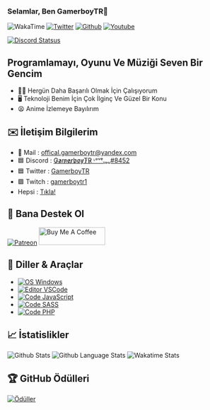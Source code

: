 
### Selamlar, Ben GamerboyTR👋
![WakaTime](https://wakatime.com/badge/user/3bf62e05-1378-4b7a-ae51-97d615e8cfb2.svg) [![Twitter](https://img.shields.io/twitter/follow/gamerboy_tr?label=Takip%C3%A7iler&logo=twitter&color=%23007ec6&style=flat)](https://twitter.com/Gamerboy_TR)
[![Github](https://img.shields.io/github/followers/gamerboytr?logo=github&style=flat&label=Takip%C3%A7iler)](https://github.com/gamerboytr?tab=followers) [![Youtube](https://img.shields.io/youtube/channel/subscribers/UCYTf3nUjwoHxw7TK6OZgmzw?logo=youtube&style=flat&label=Takip%C3%A7iler&logoColor=red)](https://github.com/gamerboytr?tab=followers)

[![Discord Statsus](https://lanyard-profile-readme.vercel.app/api/530043492014096384?bg=23283d&borderRadius=8px&hideDiscrim=true)](https://discord.com/channels/@me/656522049342144523)

## Programlamayı, Oyunu Ve Müziği Seven Bir Gencim

- 💪🏻 Hergün Daha Başarılı Olmak İçin Çalışıyorum
- 🖥 Teknoloji Benim İçin Çok İlginç Ve Güzel Bir Konu
- 😫 Anime İzlemeye Bayılırım

##

## ✉️ İletişim Bilgilerim

- 📧 Mail : offical.gamerboytr@yandex.com
- 🟦 Discord : [G̷a̷m̷e̷r̷b̷o̷y̷T̷R̷ ᶫᵒᵛᵉᵧₒᵤ#8452](https://discord.com/channels/@me/656522049342144523)
- 🟦 Twitter : [GamerboyTR](https://twitter.com/@Gamerboy_TR)
- 🟪 Twitch : [gamerboytr1](https://www.twitch.tv/gamerboytr1)
- Hepsi : [Tıkla!](https://linktr.ee/GamerboyTR)

## 🎁 Bana Destek Ol
[![Patreon](https://img.shields.io/badge/donate-Patreon-red?logo=Patreon&style=for-the-badge)](https://patreon.com/gamerboytr)
<a href="https://www.buymeacoffee.com/gamerboytr"><img src="https://cdn.buymeacoffee.com/buttons/v2/default-yellow.png" alt="Buy Me A Coffee" height="40" width="150"></a>

## 🔧 Diller & Araçlar

- [![OS Windows](https://img.shields.io/badge/OS-Windows-0078D6?style=flat-square&logo=windows&logoColor=blue)](https://www.microsoft.com/windows)
- [![Editor VSCode](https://img.shields.io/badge/Editor-Visual%20Studio%20Code-%230078d7?style=flat-square&logo=visual-studio-code&logoColor=%230078d7)](https://code.visualstudio.com/)
- [![Code JavaScript](https://img.shields.io/badge/Code-JavaScript-%23323330?style=flat-square&logo=javascript&logoColor=%23F7DF1E)](https://www.javascript.com/)
- [![Code SASS](https://img.shields.io/badge/Code-SASS-CC6699?style=flat-square&logo=sass&logoColor=CC6699)](https://www.sass-lang.com/)
- [![Code PHP](https://img.shields.io/badge/Code-PHP-777BB4?style=flat-square&logo=php&logoColor=777BB4)](https://www.php.net/)

## &#x1f4c8; İstatislikler

![Github Stats](https://github-readme-stats.vercel.app/api?username=gamerboytr&theme=dracula&show_icons=true&locale=tr)
![Github Language Stats](https://github-readme-stats.vercel.app/api/top-langs/?username=gamerboytr&layout=compact&theme=dracula&langs_count=10&locale=tr)
![Wakatime Stats](https://github-readme-stats.vercel.app/api/wakatime?username=GamerboyTR&theme=dracula)

## 🏆 GitHub Ödülleri

[![Ödüller](https://github-profile-trophy.vercel.app/?username=gamerboytr&theme=dracula&column=7&margin-w=10&no-frame=true)](https://github.com/gamerboytr)

